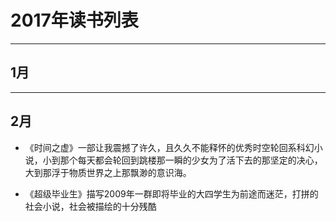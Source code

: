 # 2017年读书列表
---

## 1月

---

## 2月

- 《时间之虚》一部让我震撼了许久，且久久不能释怀的优秀时空轮回系科幻小说，小到那个每天都会轮回到跳楼那一瞬的少女为了活下去的那坚定的决心，大到那浮于物质世界之上那飘渺的意识海。

- 《超级毕业生》描写2009年一群即将毕业的大四学生为前途而迷茫，打拼的社会小说，社会被描绘的十分残酷
